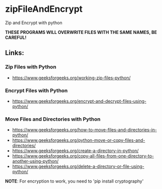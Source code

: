 # zipFileAndEncrypt
Zip and Encrypt with python

**THESE PROGRAMS WILL __OVERWRITE__ FILES WITH THE SAME NAMES, BE CAREFUL!**

## Links:
### Zip Files with Python
- https://www.geeksforgeeks.org/working-zip-files-python/

### Encrypt Files with Python
- https://www.geeksforgeeks.org/encrypt-and-decrypt-files-using-python/

### Move Files and Directories with Python
- https://www.geeksforgeeks.org/how-to-move-files-and-directories-in-python/
- https://www.geeksforgeeks.org/python-move-or-copy-files-and-directories/
- https://www.geeksforgeeks.org/create-a-directory-in-python/
- https://www.geeksforgeeks.org/copy-all-files-from-one-directory-to-another-using-python/
- https://www.geeksforgeeks.org/delete-a-directory-or-file-using-python/


**NOTE**: For encryption to work, you need to 'pip install cryptography' 
